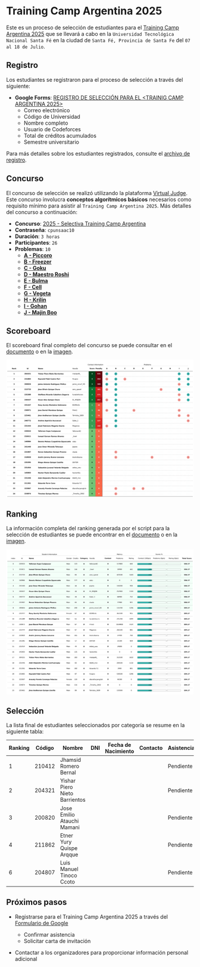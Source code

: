 # Training Camp Argentina 2025

Este es un proceso de selección de estudiantes para el [Training Camp Argentina 2025](https://www.pc-arg.com/tc-arg/more_info) que se llevará a cabo en la `Universidad Tecnológica Nacional Santa Fé` en la ciudad de `Santa Fé, Provincia de Santa Fe` del `07 al 18 de Julio`.

## Registro

Los estudiantes se registraron para el proceso de selección a través del siguiente:

- **Google Forms**: [REGISTRO DE SELECCIÓN PARA EL <TRAINIG CAMP ARGENTINA 2025>](https://docs.google.com/forms/d/e/1FAIpQLSfjO8AFxC44gYbyIfCzWGJHNlvvS8MHKU1cf7aQUqjLGXkTog/viewform?usp=dialog)
  - Correo electrónico
  - Código de Universidad
  - Nombre completo
  - Usuario de Codeforces
  - Total de créditos acumulados
  - Semestre universitario


Para más detalles sobre los estudiantes registrados, consulte el [archivo de registro](registered.csv).

## Concurso

El concurso de selección se realizó utilizando la plataforma [Virtual Judge](https://vjudge.net/). Este concurso involucra **conceptos algorítmicos básicos** necesarios como requisito mínimo para asistir al `Training Camp Argentina 2025`. Más detalles del concurso a continuación:

- **Concurso**: [2025 - Selectiva Training Camp Argentina](https://vjudge.net/contest/715074)
- **Contraseña**: `cpunsaac10`
- **Duración**: `3 horas`
- **Participantes**: `26`
- **Problemas**: `10`
  - **[A - Piccoro](https://cses.fi/problemset/task/1641)**
  - **[B - Freezer](https://www.spoj.com/problems/RPLD/en/)**
  - **[C - Goku](https://cses.fi/problemset/task/2402)**
  - **[D - Maestro Roshi](https://cses.fi/problemset/task/3312)**
  - **[E - Bulma](https://cses.fi/problemset/task/1706)**
  - **[F - Cell](https://codeforces.com/problemset/problem/227/A)**
  - **[G - Vegeta](https://codeforces.com/gym/102694/problem/C)**
  - **[H - Krilin](https://codeforces.com/gym/101962/problem/B)**
  - **[I - Gohan](https://cses.fi/problemset/task/1141)**
  - **[J - Majin Boo](https://codeforces.com/problemset/problem/482/A)**

## Scoreboard

El scoreboard final completo del concurso se puede consultar en el [documento](../../scoreboard/training-camp-argentina-2025/scoreboard.csv) o en la [imagen](../../scoreboard/training-camp-argentina-2025/scoreboard.png).

![Tabla de puntuaciones](../../scoreboard/training-camp-argentina-2025/scoreboard.png)

## Ranking

La información completa del ranking generada por el script para la selección de estudiantes se puede encontrar en el [documento](ranking.csv) o en la [imagen](ranking.png).

![Imagen de ranking](ranking.png)

## Selección

La lista final de estudiantes seleccionados por categoría se resume en la siguiente tabla:

| Ranking | Código | Nombre | DNI | Fecha de Nacimiento | Contacto | Asistencia |
| - | - | - | - | - | - | - |
| 1 | 210412 | Jhamsid Romero Bernal |  |  | | Pendiente |
| 2 | 204321 | Yishar Piero Nieto Barrientos |  |  |  | Pendiente |
| 3 | 200820 | Jose Emilio Atauchi Mamani |  |  |  | Pendiente |
| 4 | 211862 | Etner Yury Quispe Arqque |  |  |  | Pendiente |
| 6 | 204807 | Luis Manuel Tinoco Ccoto |  |  |  | Pendiente |

## Próximos pasos
- Registrarse para el Training Camp Argentina 2025 a través del [Formulario de Google](https://docs.google.com/forms/d/e/1FAIpQLSdLZTFTqlv4tptvv-tZQtWJkfWPlHRk6thsUQUUmtC8Hm4lDw/viewform)
  - Confirmar asistencia
  - Solicitar carta de invitación

- Contactar a los organizadores para proporcionar información personal adicional